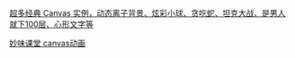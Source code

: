 

[超多经典 Canvas 实例，动态离子背景、炫彩小球、贪吃蛇、坦克大战、是男人就下100层、心形文字等](https://github.com/bxm0927/canvas-special)



[妙味课堂 canvas动画](https://github.com/maxlasting/canvas-base-animation)